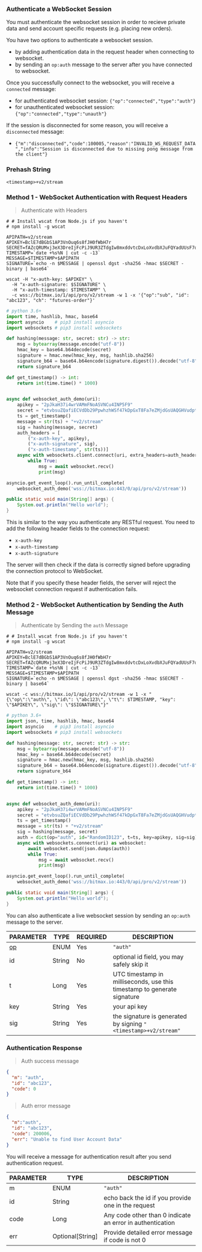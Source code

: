 ### Authenticate a WebSocket Session

You must authenticate the websocket session in order to recieve private data and send account specific requests 
(e.g. placing new orders). 

You have two options to authenticate a websocket session. 

* by adding authentication data in the request header when connecting to websocket. 
* by sending an `op:auth` message to the server after you have connected to websocket. 

Once you successfully connect to the websocket, you will receive a `connected` message: 

* for authenticated websocket session: `{"op":"connected","type":"auth"}`
* for unauthenticated websocket session: `{"op":"connected","type":"unauth"}`

If the session is disconnected for some reason, you will receive a `disconnected` message:

* `{"m":"disconnected","code":100005,"reason":"INVALID_WS_REQUEST_DATA","info":"Session is disconnected due to missing pong message from the client"}`


### Prehash String

`<timestamp>+v2/stream`


### Method 1 - WebSocket Authentication with Request Headers

> Authenticate with Headers

```shell
# # Install wscat from Node.js if you haven't
# npm install -g wscat  

APIPATH=v2/stream
APIKEY=BclE7dBGbS1AP3VnOuq6s8fJH0fWbH7r
SECRET=fAZcQRUMxj3eX3DreIjFcPiJ9UR3ZTdgIw8mxddvtcDxLoXvdbXJuFQYadUUsF7q
TIMESTAMP=`date +%s%N | cut -c -13`
MESSAGE=$TIMESTAMP+$APIPATH
SIGNATURE=`echo -n $MESSAGE | openssl dgst -sha256 -hmac $SECRET -binary | base64`

wscat -H "x-auth-key: $APIKEY" \
  -H "x-auth-signature: $SIGNATURE" \
  -H "x-auth-timestamp: $TIMESTAMP" \
  -c wss://bitmax.io/1/api/pro/v2/stream -w 1 -x '{"op":"sub", "id": "abc123", "ch": "futures-order"}'
```

```python
# python 3.6+
import time, hashlib, hmac, base64
import asyncio    # pip3 install asyncio
import websockets # pip3 install websockets

def hashing(message: str, secret: str) -> str:
    msg = bytearray(message.encode("utf-8"))
    hmac_key = base64.b64decode(secret)
    signature = hmac.new(hmac_key, msg, hashlib.sha256)
    signature_b64 = base64.b64encode(signature.digest()).decode("utf-8")
    return signature_b64

def get_timestamp() -> int:
    return int(time.time() * 1000)


async def websocket_auth_demo(uri):
    apikey = "2pJkaH37i4wrVAMmFNoASVNCu4INP5F9"
    secret = "etvbsuZQafiECVdDb29PpwhzhWSf47kDpGxT8Fa7eZMjdGsUAQGHVudpt7S3ZY5w"
    ts = get_timestamp()
    message = str(ts) + "+v2/stream"
    sig = hashing(message, secret)
    auth_headers = [
        ("x-auth-key", apikey),
        ("x-auth-signature", sig),
        ("x-auth-timestamp", str(ts))]
    async with websockets.client.connect(uri, extra_headers=auth_headers) as websocket:
        while True:
            msg = await websocket.recv()
            print(msg)

asyncio.get_event_loop().run_until_complete(
    websocket_auth_demo('wss://bitmax.io:443/0/api/pro/v2/stream'))
```

```java
public static void main(String[] args) {
    System.out.println("Hello world");
}
```

This is similar to the way you authenticate any RESTful request. You need to add the following header fields to the 
connection request:

* `x-auth-key`
* `x-auth-timestamp`
* `x-auth-signature`

The server will then check if the data is correctly signed before upgrading the connection protocol to WebSocket. 

Note that if you specify these header fields, the server will reject the websocket connection request if authentication fails. 


### Method 2 - WebSocket Authentication by Sending the Auth Message 

> Authenticate by Sending the `auth` Message

```shell
# # Install wscat from Node.js if you haven't
# npm install -g wscat  

APIPATH=v2/stream
APIKEY=BclE7dBGbS1AP3VnOuq6s8fJH0fWbH7r
SECRET=fAZcQRUMxj3eX3DreIjFcPiJ9UR3ZTdgIw8mxddvtcDxLoXvdbXJuFQYadUUsF7q
TIMESTAMP=`date +%s%N | cut -c -13`
MESSAGE=$TIMESTAMP+$APIPATH
SIGNATURE=`echo -n $MESSAGE | openssl dgst -sha256 -hmac $SECRET -binary | base64`

wscat -c wss://bitmax.io/1/api/pro/v2/stream -w 1 -x "{\"op\":\"auth\", \"id\": \"abc123\", \"t\": $TIMESTAMP, "key": \"$APIKEY\", \"sig\": \"$SIGNATURE\"}"
```

```python
# python 3.6+
import json, time, hashlib, hmac, base64
import asyncio    # pip3 install asyncio
import websockets # pip3 install websockets

def hashing(message: str, secret: str) -> str:
    msg = bytearray(message.encode("utf-8"))
    hmac_key = base64.b64decode(secret)
    signature = hmac.new(hmac_key, msg, hashlib.sha256)
    signature_b64 = base64.b64encode(signature.digest()).decode("utf-8")
    return signature_b64

def get_timestamp() -> int:
    return int(time.time() * 1000)


async def websocket_auth_demo(uri):
    apikey = "2pJkaH37i4wrVAMmFNoASVNCu4INP5F9"
    secret = "etvbsuZQafiECVdDb29PpwhzhWSf47kDpGxT8Fa7eZMjdGsUAQGHVudpt7S3ZY5w"
    ts = get_timestamp()
    message = str(ts) + "+v2/stream"
    sig = hashing(message, secret)
    auth = dict(op="auth", id="RandomID123", t=ts, key=apikey, sig=sig)
    async with websockets.connect(uri) as websocket:
        await websocket.send(json.dumps(auth))
        while True:
            msg = await websocket.recv()
            print(msg)

asyncio.get_event_loop().run_until_complete(
    websocket_auth_demo('wss://bitmax.io:443/0/api/pro/v2/stream'))
```

```java
public static void main(String[] args) {
    System.out.println("Hello world");
}
```


You can also authenticate a live websocket session by sending an `op:auth` message to the server. 

 PARAMETER                      | TYPE       | REQUIRED | DESCRIPTION
------------------------------- | ---------- | -------- | ----------------------------------------------------------------------- 
 [op](#websocket-operations-op) |  ENUM      | Yes      | `"auth"`                                                                
 id                             |  String    | No       | optional id field, you may safely skip it                               
 t                              |  Long      | Yes      | UTC timestamp in milliseconds, use this timestamp to generate signature 
 key                            |  String    | Yes      | your api key
 sig                            |  String    | Yes      | the signature is generated by signing `"<timestamp>+v2/stream"`


### Authentication Response

> Auth success message

```json
{  
  "m": "auth",
  "id": "abc123",
  "code": 0
}
```

> Auth error message

```json
{
  "m":"auth",
  "id": "abc123",
  "code": 200006,
  "err": "Unable to find User Account Data"
}
```

You will receive a message for authentication result after you send authentication request.

PARAMETER | TYPE               | DESCRIPTION
--------- | ------------------ | ----------------------------------------------------------------------- 
m         |  ENUM              | `"auth"`
id        |  String            | echo back the id if you provide one in the request                      
code      |  Long              | Any code other than 0 indicate an error in authentication               
err       |  Optional[String]  | Provide detailed error message if code is not 0   
